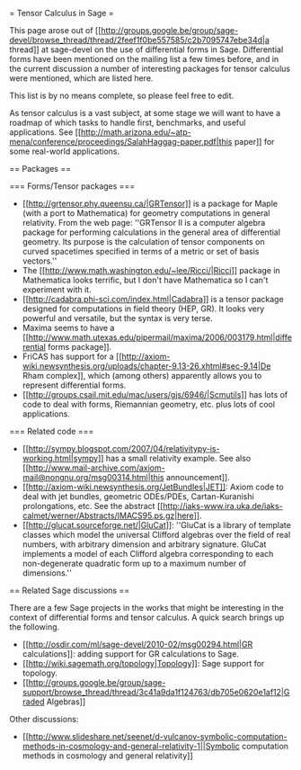 = Tensor Calculus in Sage =

This page arose out of [[http://groups.google.be/group/sage-devel/browse_thread/thread/2feef1f0be557585/c2b7095747ebe34d|a thread]] at sage-devel on the use of differential forms in Sage.  Differential forms have been mentioned on the mailing list a few times before, and in the current discussion a number of interesting packages for tensor calculus were mentioned, which are listed here.

This list is by no means complete, so please feel free to edit.

As tensor calculus is a vast subject, at some stage we will want to have a roadmap of which tasks to handle first, benchmarks, and useful applications. See [[http://math.arizona.edu/~atp-mena/conference/proceedings/SalahHaggag-paper.pdf|this paper]] for some real-world applications. 


== Packages ==

=== Forms/Tensor packages ===

 * [[http://grtensor.phy.queensu.ca/|GRTensor]] is a package for Maple (with a port to Mathematica) for geometry computations in general relativity.  From the web page: ''GRTensor II is a computer algebra package for performing calculations in the general area of differential geometry. Its purpose is the calculation of tensor components on curved spacetimes specified in terms of a metric or set of basis vectors.''
 * The [[http://www.math.washington.edu/~lee/Ricci/|Ricci]] package in Mathematica looks terrific, but I don't have Mathematica so I can't experiment with it.
 * [[http://cadabra.phi-sci.com/index.html|Cadabra]] is a tensor package designed for computations in field theory (HEP, GR).  It looks very powerful and versatile, but the syntax is very terse.
 * Maxima seems to have a [[http://www.math.utexas.edu/pipermail/maxima/2006/003179.html|differential forms package]].
 * FriCAS has support for a [[http://axiom-wiki.newsynthesis.org/uploads/chapter-9.13-26.xhtml#sec-9.14|De Rham complex]], which (among others) apparently allows you to represent differential forms.
 * [[http://groups.csail.mit.edu/mac/users/gjs/6946/|Scmutils]] has lots of code to deal with forms, Riemannian geometry, etc. plus lots of cool applications.


=== Related code ===

 * [[http://sympy.blogspot.com/2007/04/relativitypy-is-working.html|sympy]] has a small relativity example.  See also [[http://www.mail-archive.com/axiom-mail@nongnu.org/msg00314.html|this announcement]].
 * [[http://axiom-wiki.newsynthesis.org/JetBundles|JET]]: Axiom code to deal with jet bundles, geometric ODEs/PDEs, Cartan-Kuranishi prolongations, etc.  See the abstract [[http://iaks-www.ira.uka.de/iaks-calmet/werner/Abstracts/IMACS95.ps.gz|here]]. 
 * [[http://glucat.sourceforge.net/|GluCat]]: ''GluCat is a library of template classes which model the universal Clifford algebras over the field of real numbers, with arbitrary dimension and arbitrary signature. GluCat implements a model of each Clifford algebra corresponding to each non-degenerate quadratic form up to a maximum number of dimensions.''
 
== Related Sage discussions ==

There are a few Sage projects in the works that might be interesting in the context of differential forms and tensor calculus.  A quick search brings up the following.

 * [[http://osdir.com/ml/sage-devel/2010-02/msg00294.html|GR calculations]]: adding support for GR calculations to Sage.
 * [[http://wiki.sagemath.org/topology|Topology]]: Sage support for topology.
 * [[http://groups.google.be/group/sage-support/browse_thread/thread/3c41a9da1f124763/db705e0620e1af12|Graded Algebras]]

Other discussions:

 * [[http://www.slideshare.net/seenet/d-vulcanov-symbolic-computation-methods-in-cosmology-and-general-relativity-1||Symbolic computation methods in cosmology and general relativity]]
